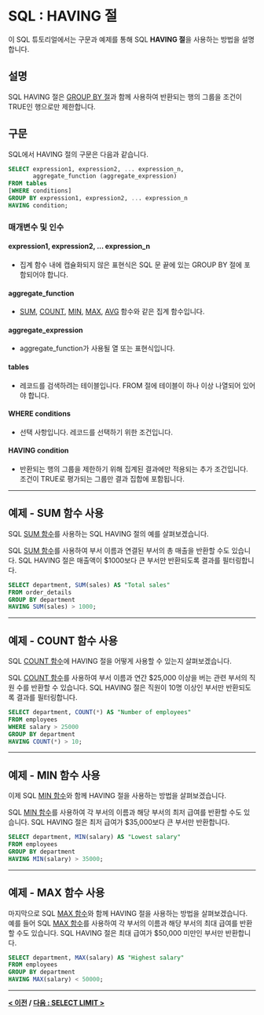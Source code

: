 # SQL : HAVING 절

이 SQL 튜토리얼에서는 구문과 예제를 통해 SQL **HAVING 절**을 사용하는 방법을 설명합니다.

## 설명
SQL HAVING 절은 [GROUP BY 절](GROUP_BY.md)과 함께 사용하여 반환되는 행의 그룹을 조건이 TRUE인 행으로만 제한합니다.

## 구문
SQL에서 HAVING 절의 구문은 다음과 같습니다.
```SQL
SELECT expression1, expression2, ... expression_n, 
       aggregate_function (aggregate_expression)
FROM tables
[WHERE conditions]
GROUP BY expression1, expression2, ... expression_n
HAVING condition;
```
### 매개변수 및 인수
#### **expression1, expression2, ... expression_n**
- 집계 함수 내에 캡슐화되지 않은 표현식은 SQL 문 끝에 있는 GROUP BY 절에 포함되어야 합니다.
#### **aggregate_function**
- [SUM](SUM.md), [COUNT](COUNT.md), [MIN](MIN.md), [MAX](MAX.md), [AVG](AVG.md) 함수와 같은 집계 함수입니다.
#### **aggregate_expression**
- aggregate_function가 사용될 열 또는 표현식입니다.
#### **tables**
- 레코드를 검색하려는 테이블입니다. FROM 절에 테이블이 하나 이상 나열되어 있어야 합니다.
#### **WHERE conditions**
- 선택 사항입니다. 레코드를 선택하기 위한 조건입니다.
#### **HAVING condition**
- 반환되는 행의 그룹을 제한하기 위해 집계된 결과에만 적용되는 추가 조건입니다. 조건이 TRUE로 평가되는 그룹만 결과 집합에 포함됩니다.

---
## 예제 - SUM 함수 사용
SQL [SUM 함수](SUM.md)를 사용하는 SQL HAVING 절의 예를 살펴보겠습니다.

SQL [SUM 함수](SUM.md)를 사용하여 부서 이름과 연결된 부서의 총 매출을 반환할 수도 있습니다. SQL HAVING 절은 매출액이 $1000보다 큰 부서만 반환되도록 결과를 필터링합니다.
```SQL
SELECT department, SUM(sales) AS "Total sales"
FROM order_details
GROUP BY department
HAVING SUM(sales) > 1000;
```

---
## 예제 - COUNT 함수 사용
SQL [COUNT 함수](COUNT.md)에 HAVING 절을 어떻게 사용할 수 있는지 살펴보겠습니다.

SQL [COUNT 함수](COUNT.md)를 사용하여 부서 이름과 연간 $25,000 이상을 버는 관련 부서의 직원 수를 반환할 수 있습니다. SQL HAVING 절은 직원이 10명 이상인 부서만 반환되도록 결과를 필터링합니다.
```SQL
SELECT department, COUNT(*) AS "Number of employees"
FROM employees
WHERE salary > 25000
GROUP BY department
HAVING COUNT(*) > 10;
```

---
## 예제 - MIN 함수 사용
이제 SQL [MIN 함수](MIN.md)와 함께 HAVING 절을 사용하는 방법을 살펴보겠습니다.

SQL [MIN 함수](MIN.md)를 사용하여 각 부서의 이름과 해당 부서의 최저 급여를 반환할 수도 있습니다. SQL HAVING 절은 최저 급여가 $35,000보다 큰 부서만 반환합니다.
```SQL
SELECT department, MIN(salary) AS "Lowest salary"
FROM employees
GROUP BY department
HAVING MIN(salary) > 35000;
```

---
## 예제 - MAX 함수 사용
마지막으로 SQL [MAX 함수](MAX.md)와 함께 HAVING 절을 사용하는 방법을 살펴보겠습니다.
예를 들어 SQL [MAX 함수](MAX.md)를 사용하여 각 부서의 이름과 해당 부서의 최대 급여를 반환할 수도 있습니다. SQL HAVING 절은 최대 급여가 $50,000 미만인 부서만 반환합니다.
```SQL
SELECT department, MAX(salary) AS "Highest salary"
FROM employees
GROUP BY department
HAVING MAX(salary) < 50000;
```

---
**[< 이전](AVG.md) / [다음 : SELECT LIMIT >](SELECT_LIMIT.md)**